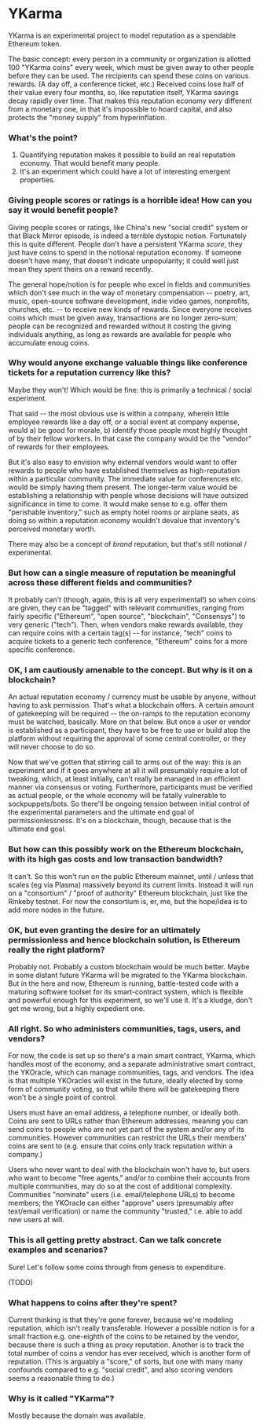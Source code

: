 YKarma
======

YKarma is an experimental project to model reputation as a spendable Ethereum token.

The basic concept: every person in a community or organization is allotted 100 "YKarma coins"
every week, which must be given away to other people before they can be used. The recipients
can spend these coins on various rewards. (A day off, a conference ticket, etc.) Received coins
lose half of their value every four months, so, like reputation itself, YKarma savings decay
rapidly over time. That makes this reputation economy *very* different from a monetary one, in
that it's impossible to hoard capital, and also protects the "money supply" from hyperinflation.

### What's the point?

1. Quantifying reputation makes it possible to build an real reputation economy. That would benefit many people.
2. It's an experiment which could have a lot of interesting emergent properties.

### Giving people scores or ratings is a horrible idea! How can you say it would benefit people?

Giving people scores or ratings, like China's new "social credit" system or that Black Mirror
episode, is indeed a terrible dystopic notion. Fortunately this is quite different. People
don't have a persistent YKarma *score*, they just have coins to spend in the notional reputation
economy. If someone doesn't have many, that doesn't indicate unpopularity; it could well just
mean they spent theirs on a reward recently.

The general hope/notion is for people who excel in fields and communities which don't see much
in the way of monetary compensation -- poetry, art, music, open-source software development,
indie video games, nonprofits, churches, etc. -- to receive new kinds of rewards. Since everyone
receives coins which must be given away, transactions are no longer zero-sum; people can be
recognized and rewarded without it costing the giving individuals anything, as long as rewards
are available for people who accumulate enoug coins.

### Why would anyone exchange valuable things like conference tickets for a reputation currency like this?

Maybe they won't! Which would be fine: this is primarily a technical / social experiment.

That said -- the most obvious use is within a company, wherein little employee rewards like
a day off, or a social event at company expense, would a) be good for morale, b) identify
those people most highly thought of by their fellow workers. In that case the company would
be the "vendor" of rewards for their employees.

But it's also easy to envision why external vendors would want to offer rewards to people
who have established themselves as high-reputation within a particular community. The
immediate value for conferences etc. would be simply having them present. The longer-term
value would be establishing a relationship with people whose decisions will have outsized
significance in time to come. It would make sense to e.g. offer them "perishable inventory,"
such as empty hotel rooms or airplane seats, as doing so within a reputation economy wouldn't
devalue that inventory's perceived monetary worth.

There may also be a concept of *brand* reputation, but that's still notional / experimental.

### But how can a single measure of reputation be meaningful across these different fields and communities?

It probably can't (though, again, this is all very experimental!) so when coins are given,
they can be "tagged" with relevant communities, ranging from fairly specific ("Ethereum",
"open source", "blockchain", "Consensys") to very generic ("tech"). Then, when vendors make
rewards available, they can require coins with a certain tag(s) -- for instance, "tech" coins
to acquire tickets to a generic tech conference, "Ethereum" coins for a more specific conference.

### OK, I am cautiously amenable to the concept. But why is it on a blockchain?

An actual reputation economy / currency must be usable by anyone, without having to ask
permission. That's what a blockchain offers. A certain amount of gatekeeping will be
required -- the on-ramps to the reputation economy must be watched, basically. More on
that below. But once a user or vendor is established as a participant, they have to be
free to use or build atop the platform without requiring the approval of some central
controller, or they will never choose to do so.

Now that we've gotten that stirring call to arms out of the way: this is an experiment
and if it goes anywhere at all it will presumably require a lot of tweaking, which, at
least initially, can't really be managed in an efficient manner via consensus or voting.
Furthermore, participants must be verified as actual people, or the whole economy will
be fatally vulnerable to sockpuppets/bots. So there'll be ongoing tension between
initial control of the experimental parameters and the ultimate end goal of
permissionlessness. It's on a blockchain, though, because that is the ultimate end goal.

### But how can this possibly work on the Ethereum blockchain, with its high gas costs and low transaction bandwidth?

It can't. So this won't run on the public Ethereum mainnet, until / unless that scales
(eg via Plasma) massively beyond its current limits. Instead it will run on a "consortium"
/ "proof of authority" Ethereum blockchain, just like the Rinkeby testnet. For now the
consortium is, er, me, but the hope/idea is to add more nodes in the future.

### OK, but even granting the desire for an ultimately permissionless and hence blockchain solution, is Ethereum really the right platform?

Probably not. Probably a custom blockchain would be much better. Maybe in some distant
future YKarma will be migrated to the YKarma blockchain. But in the here and now,
Ethereum is running, battle-tested code with a maturing software toolset for its
smart-contract system, which is flexible and powerful enough for this experiment, so
we'll use it. It's a kludge, don't get me wrong, but a highly expedient one.

### All right. So who administers communities, tags, users, and vendors?

For now, the code is set up so there's a main smart contract, YKarma, which handles most
of the economy, and a separate administrative smart contract, the YKOracle, which can manage
communities, tags, and vendors. The idea is that multiple YKOracles will exist in the future,
ideally elected by some form of community voting, so that while there will be gatekeeping
there won't be a single point of control.

Users must have an email address, a telephone number, or ideally both. Coins are sent to URLs
rather than Ethereum addresses, meaning you can send coins to people who are not yet part of
the system and/or any of its communities. However communities can restrict the URLs their members'
coins are sent to (e.g. ensure that coins only track reputation within a company.)

Users who never want to deal with the blockchain won't have to, but users who want to become
"free agents," and/or to combine their accounts from multiple communities, may do so at the
cost of additional complexity. Communities "nominate" users (i.e. email/telephone URLs) to
become members; the YKOracle can either "approve" users (presumably after text/email
verification) or name the community "trusted," i.e. able to add new users at will.

### This is all getting pretty abstract. Can we talk concrete examples and scenarios?

Sure! Let's follow some coins through from genesis to expenditure.

(TODO)

### What happens to coins after they're spent?

Current thinking is that they're gone forever, because we're modeling reputation, which
isn't really transferable. However a possible notion is for a small fraction e.g. one-eighth
of the coins to be retained by the vendor, because there is such a thing as proxy reputation.
Another is to track the total number of coins a vendor has ever received, which is another
form of reputation. (This is arguably a "score," of sorts, but one with many many confounds
compared to e.g. "social credit", and also scoring vendors seems a reasonable thing to do.)

### Why is it called "YKarma"?

Mostly because the domain was available.
